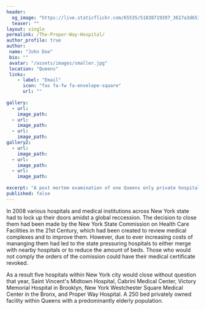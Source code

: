 ```yaml
---
header:
  og_image: "https://live.staticflickr.com/65535/51838719397_3617a3d651_o.jpg"
  teaser: ""
layout: single
permalink: /The-Proper-Way-Hospital/
author_profile: true
author: 
 name: "John Doe"
 bio: ""
 avatar: "/assets/images/smaller.jpg"
 location: "Queens"  
 links:
    - label: "Email"
      icon: "fas fa-fw fa-envelope-square"
      url: ""
    
gallery:
  - url:  
    image_path: 
  - url:  
    image_path: 
  - url:  
    image_path: 
gallery2:
  - url:  
    image_path: 
  - url:  
    image_path: 
  - url:  
    image_path: 
      
excerpt: "A post mortem examination of one Queens only private hospitals"       
published: false
---
```

In 2008 various hospitals and medical institutions across New York state had to lock up their doors amidst a global reccession. The decision to close them had been made by the New York State Commission on Health Care Facilities in the 21st Century, which had been created to review medical complexes and to improve them. However, due to ever increasing costs of mananging them had led to the state pressuring hospitals to either merge with nearby hospitals or to reduce the amount of beds. Those who would not comply the orders of the comission could have their medical certificate revoked.

As a result five hospitals within New York city would close without question that year, Saint Vincent's Midtown Hospital, Cabrini Medical Center, Victory Memorial Hospital in Brooklyn, New York Westchester Square Medical Center in the Bronx, and Proper Way Hospital. A 250 bed privately owned facility within Queens with a predominantly elderly population.



